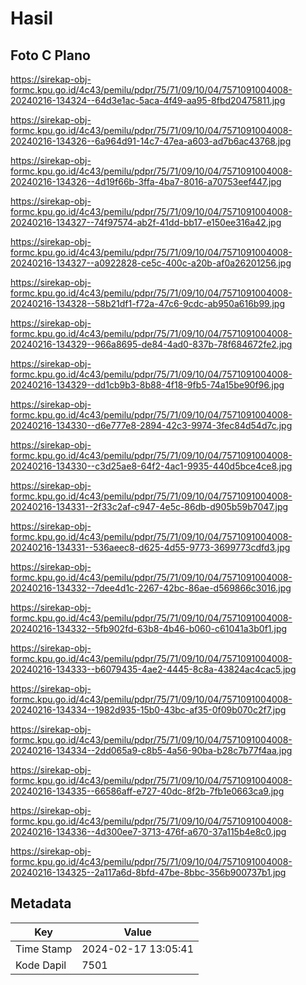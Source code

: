 # Hasil

## Foto C Plano

https://sirekap-obj-formc.kpu.go.id/4c43/pemilu/pdpr/75/71/09/10/04/7571091004008-20240216-134324--64d3e1ac-5aca-4f49-aa95-8fbd20475811.jpg

https://sirekap-obj-formc.kpu.go.id/4c43/pemilu/pdpr/75/71/09/10/04/7571091004008-20240216-134326--6a964d91-14c7-47ea-a603-ad7b6ac43768.jpg

https://sirekap-obj-formc.kpu.go.id/4c43/pemilu/pdpr/75/71/09/10/04/7571091004008-20240216-134326--4d19f66b-3ffa-4ba7-8016-a70753eef447.jpg

https://sirekap-obj-formc.kpu.go.id/4c43/pemilu/pdpr/75/71/09/10/04/7571091004008-20240216-134327--74f97574-ab2f-41dd-bb17-e150ee316a42.jpg

https://sirekap-obj-formc.kpu.go.id/4c43/pemilu/pdpr/75/71/09/10/04/7571091004008-20240216-134327--a0922828-ce5c-400c-a20b-af0a26201256.jpg

https://sirekap-obj-formc.kpu.go.id/4c43/pemilu/pdpr/75/71/09/10/04/7571091004008-20240216-134328--58b21df1-f72a-47c6-9cdc-ab950a616b99.jpg

https://sirekap-obj-formc.kpu.go.id/4c43/pemilu/pdpr/75/71/09/10/04/7571091004008-20240216-134329--966a8695-de84-4ad0-837b-78f684672fe2.jpg

https://sirekap-obj-formc.kpu.go.id/4c43/pemilu/pdpr/75/71/09/10/04/7571091004008-20240216-134329--dd1cb9b3-8b88-4f18-9fb5-74a15be90f96.jpg

https://sirekap-obj-formc.kpu.go.id/4c43/pemilu/pdpr/75/71/09/10/04/7571091004008-20240216-134330--d6e777e8-2894-42c3-9974-3fec84d54d7c.jpg

https://sirekap-obj-formc.kpu.go.id/4c43/pemilu/pdpr/75/71/09/10/04/7571091004008-20240216-134330--c3d25ae8-64f2-4ac1-9935-440d5bce4ce8.jpg

https://sirekap-obj-formc.kpu.go.id/4c43/pemilu/pdpr/75/71/09/10/04/7571091004008-20240216-134331--2f33c2af-c947-4e5c-86db-d905b59b7047.jpg

https://sirekap-obj-formc.kpu.go.id/4c43/pemilu/pdpr/75/71/09/10/04/7571091004008-20240216-134331--536aeec8-d625-4d55-9773-3699773cdfd3.jpg

https://sirekap-obj-formc.kpu.go.id/4c43/pemilu/pdpr/75/71/09/10/04/7571091004008-20240216-134332--7dee4d1c-2267-42bc-86ae-d569866c3016.jpg

https://sirekap-obj-formc.kpu.go.id/4c43/pemilu/pdpr/75/71/09/10/04/7571091004008-20240216-134332--5fb902fd-63b8-4b46-b060-c61041a3b0f1.jpg

https://sirekap-obj-formc.kpu.go.id/4c43/pemilu/pdpr/75/71/09/10/04/7571091004008-20240216-134333--b6079435-4ae2-4445-8c8a-43824ac4cac5.jpg

https://sirekap-obj-formc.kpu.go.id/4c43/pemilu/pdpr/75/71/09/10/04/7571091004008-20240216-134334--1982d935-15b0-43bc-af35-0f09b070c2f7.jpg

https://sirekap-obj-formc.kpu.go.id/4c43/pemilu/pdpr/75/71/09/10/04/7571091004008-20240216-134334--2dd065a9-c8b5-4a56-90ba-b28c7b77f4aa.jpg

https://sirekap-obj-formc.kpu.go.id/4c43/pemilu/pdpr/75/71/09/10/04/7571091004008-20240216-134335--66586aff-e727-40dc-8f2b-7fb1e0663ca9.jpg

https://sirekap-obj-formc.kpu.go.id/4c43/pemilu/pdpr/75/71/09/10/04/7571091004008-20240216-134336--4d300ee7-3713-476f-a670-37a115b4e8c0.jpg

https://sirekap-obj-formc.kpu.go.id/4c43/pemilu/pdpr/75/71/09/10/04/7571091004008-20240216-134325--2a117a6d-8bfd-47be-8bbc-356b900737b1.jpg


## Metadata

| Key        | Value               |
| ---------- | ------------------- |
| Time Stamp | 2024-02-17 13:05:41 |
| Kode Dapil | 7501                |



